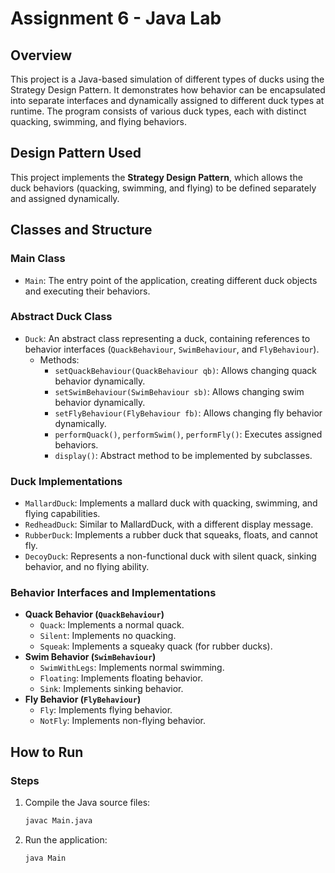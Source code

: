 # Assignment 6 - Java Lab

## Overview
This project is a Java-based simulation of different types of ducks using the Strategy Design Pattern. It demonstrates how behavior can be encapsulated into separate interfaces and dynamically assigned to different duck types at runtime. The program consists of various duck types, each with distinct quacking, swimming, and flying behaviors.

## Design Pattern Used
This project implements the **Strategy Design Pattern**, which allows the duck behaviors (quacking, swimming, and flying) to be defined separately and assigned dynamically.

## Classes and Structure

### Main Class
- `Main`: The entry point of the application, creating different duck objects and executing their behaviors.

### Abstract Duck Class
- `Duck`: An abstract class representing a duck, containing references to behavior interfaces (`QuackBehaviour`, `SwimBehaviour`, and `FlyBehaviour`).
  - Methods:
    - `setQuackBehaviour(QuackBehaviour qb)`: Allows changing quack behavior dynamically.
    - `setSwimBehaviour(SwimBehaviour sb)`: Allows changing swim behavior dynamically.
    - `setFlyBehaviour(FlyBehaviour fb)`: Allows changing fly behavior dynamically.
    - `performQuack()`, `performSwim()`, `performFly()`: Executes assigned behaviors.
    - `display()`: Abstract method to be implemented by subclasses.

### Duck Implementations
- `MallardDuck`: Implements a mallard duck with quacking, swimming, and flying capabilities.
- `RedheadDuck`: Similar to MallardDuck, with a different display message.
- `RubberDuck`: Implements a rubber duck that squeaks, floats, and cannot fly.
- `DecoyDuck`: Represents a non-functional duck with silent quack, sinking behavior, and no flying ability.

### Behavior Interfaces and Implementations
- **Quack Behavior (`QuackBehaviour`)**
  - `Quack`: Implements a normal quack.
  - `Silent`: Implements no quacking.
  - `Squeak`: Implements a squeaky quack (for rubber ducks).
- **Swim Behavior (`SwimBehaviour`)**
  - `SwimWithLegs`: Implements normal swimming.
  - `Floating`: Implements floating behavior.
  - `Sink`: Implements sinking behavior.
- **Fly Behavior (`FlyBehaviour`)**
  - `Fly`: Implements flying behavior.
  - `NotFly`: Implements non-flying behavior.

## How to Run
### Steps
1. Compile the Java source files:
   ```bash
   javac Main.java
   ```
2. Run the application:
   ```bash
   java Main
   ```
